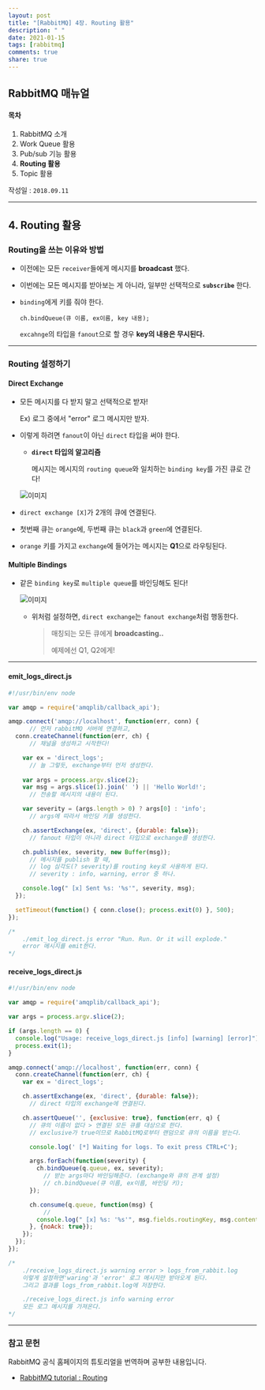 ```yaml
---
layout: post
title: "[RabbitMQ] 4장. Routing 활용"
description: " "
date: 2021-01-15
tags: [rabbitmq]
comments: true
share: true
---
```



## RabbitMQ 매뉴얼

#### 목차

1. RabbitMQ 소개
2. Work Queue 활용
3. Pub/sub 기능 활용
4. **Routing 활용**
5. Topic 활용

작성일 : ```2018.09.11```



------

## 4. Routing 활용

### Routing을 쓰는 이유와 방법

- 이전에는 모든 ```receiver```들에게 메시지를 **broadcast** 했다.

- 이번에는 모든 메시지를 받아보는 게 아니라, 일부만 선택적으로 **```subscribe```** 한다.

- ```binding```에게 키를 줘야 한다.

  ```ch.bindQueue(큐 이름, ex이름, key 내용);```

  ```excahnge```의 타입을 ```fanout```으로 할 경우 **key의 내용은 무시된다.**

  

___

### Routing 설정하기

#### Direct Exchange

- 모든 메시지를 다 받지 말고 선택적으로 받자!

  Ex) 로그 중에서 "error" 로그 메시지만 받자.

- 이렇게 하려면 ```fanout```이 아닌 ```direct``` 타입을 써야 한다.

  - **```direct``` 타입의 알고리즘**

    메시지는 메시지의 ```routing queue```와 일치하는 ```binding key```를 가진 큐로 간다!

  ![이미지](https://blogfiles.pstatic.net/MjAxODA5MTFfNTQg/MDAxNTM2NjUxMzQyNzM5.EmNwSzAgaQ3T6b86TPS-XkXdPGvQOeUAQ3mc-N6gwgQg.h2XXI9p9WyL2RJJ7bg4zqiJYjuDKQFeSppnBkoC2g9Ig.JPEG.3457soso/direct-exchange.jpg)

- ```direct exchange [X]```가 2개의 큐에 연결된다.

- 첫번째 큐는 ```orange```에, 두번째 큐는 ```black```과 ```green```에 연결된다.

- ```orange``` 키를 가지고 ```exchange```에 들어가는 메시지는 **Q1**으로 라우팅된다.



#### Multiple Bindings

- 같은 ```binding key```로 ```multiple queue```를 바인딩해도 된다!

  ![이미지](https://blogfiles.pstatic.net/MjAxODA5MTFfMTQy/MDAxNTM2NjUxMzQzMjc5.nNDk2YvCwt--YWOERIqykF-eLmAGYJWnNRdHqTcvv4og.XGGQcS13o5DkvsIAJHtdLMO0VJe0ibjSYIhHum1CJ5og.JPEG.3457soso/direct-exchange-multiple.jpg)

  - 위처럼 설정하면, ```direct exchange```는 ```fanout exchange```처럼 행동한다.

    > 매칭되는 모든 큐에게 **broadcasting..**
    >
    > 예제에선 Q1, Q2에게!

    

____

#### emit_logs_direct.js

```javascript
#!/usr/bin/env node

var amqp = require('amqplib/callback_api');

amqp.connect('amqp://localhost', function(err, conn) {
      // 먼저 rabbitMQ 서버에 연결하고,
  conn.createChannel(function(err, ch) {
      // 채널을 생성하고 시작한다!

    var ex = 'direct_logs';
      // 늘 그렇듯, exchange부터 먼저 생성한다.
      
    var args = process.argv.slice(2);
    var msg = args.slice(1).join(' ') || 'Hello World!';
      // 전송할 메시지의 내용이 된다.

    var severity = (args.length > 0) ? args[0] : 'info';
      // args에 따라서 바인딩 키를 생성한다.

    ch.assertExchange(ex, 'direct', {durable: false});
      // fanout 타입이 아니라 direct 타입으로 exchange를 생성한다.

    ch.publish(ex, severity, new Buffer(msg));
      // 메시지를 publish 할 때, 
      // log 심각도(? severity)를 routing key로 사용하게 된다.
      // severity : info, warning, error 중 하나.

    console.log(" [x] Sent %s: '%s'", severity, msg);
  });

  setTimeout(function() { conn.close(); process.exit(0) }, 500);
});

/*  
    ./emit_log_direct.js error "Run. Run. Or it will explode."
    error 메시지를 emit한다.
*/
```



#### receive_logs_direct.js

```javascript
#!/usr/bin/env node

var amqp = require('amqplib/callback_api');

var args = process.argv.slice(2);

if (args.length == 0) {
  console.log("Usage: receive_logs_direct.js [info] [warning] [error]");
  process.exit(1);
}

amqp.connect('amqp://localhost', function(err, conn) {
  conn.createChannel(function(err, ch) {
    var ex = 'direct_logs';

    ch.assertExchange(ex, 'direct', {durable: false});
      // direct 타입의 exchange에 연결된다.

    ch.assertQueue('', {exclusive: true}, function(err, q) {
      // 큐의 이름이 없다 > 연결된 모든 큐를 대상으로 한다.
      // exclusive가 true이므로 RabbitMQ로부터 랜덤으로 큐의 이름을 받는다.

      console.log(' [*] Waiting for logs. To exit press CTRL+C');

      args.forEach(function(severity) {
        ch.bindQueue(q.queue, ex, severity);
          // 받는 args마다 바인딩해준다. (exchange와 큐의 관계 설정)
          // ch.bindQueue(큐 이름, ex이름, 바인딩 키);
      });

      ch.consume(q.queue, function(msg) {
          // 
        console.log(" [x] %s: '%s'", msg.fields.routingKey, msg.content.toString());
      }, {noAck: true});
    });
  });
});

/*  
    ./receive_logs_direct.js warning error > logs_from_rabbit.log
    이렇게 설정하면'waring'과 'error' 로그 메시지만 받아오게 된다.
    그리고 결과를 logs_from_rabbit.log에 저장한다.

    ./receive_logs_direct.js info warning error
    모든 로그 메시지를 가져온다.
*/
```



___

### 참고 문헌

RabbitMQ 공식 홈페이지의 튜토리얼을 번역하며 공부한 내용입니다.

- [RabbitMQ tutorial : Routing](https://www.rabbitmq.com/tutorials/tutorial-four-javascript.html)